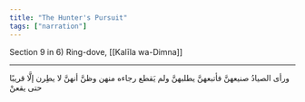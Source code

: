 ```yaml
---
title: "The Hunter's Pursuit"
tags: ["narration"]
---
```


 Section 9 in 6) Ring-dove, [[Kalīla wa-Dimna]]

---
ورأى الصيادُ صنيعهنَّ فأتبعهنَّ يطلبهنَّ ولم يَقطع رجاءه منهن وظنَّ أنهنَّ لا يطِرن إلَّا قريبًا حتى يقعنْ
